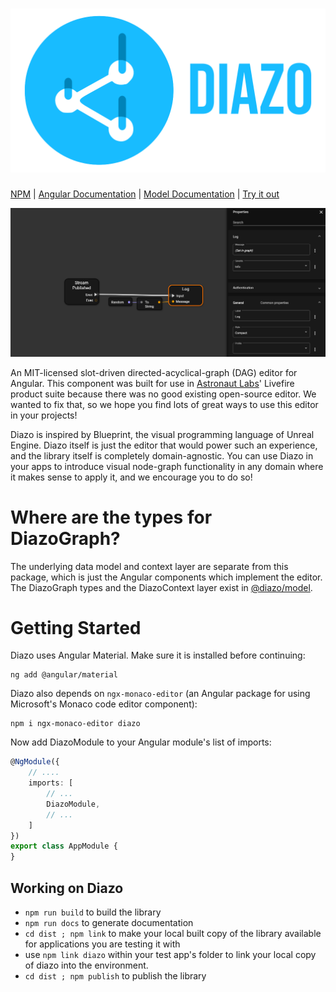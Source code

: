 # ![diazo](logo.svg)

[NPM](https://npmjs.com/package/diazo)
| [Angular Documentation](https://astronautlabs.github.io/diazo/) 
| [Model Documentation](https://astronautlabs.github.io/diazo-model)
| [Try it out](https://astronautlabs.github.io/diazo-example/)

![screenshot](/screenshot.png)

An MIT-licensed slot-driven directed-acyclical-graph (DAG) editor for Angular. 
This component was built for use in [Astronaut Labs](https://astronautlabs.com)' 
Livefire product suite because there was no good existing open-source editor. 
We wanted to fix that, so we hope you find lots of great ways to use this 
editor in your projects!

Diazo is inspired by Blueprint, the visual programming language of 
Unreal Engine. Diazo itself is just the editor that would power such
an experience, and the library itself is completely domain-agnostic. 
You can use Diazo in your apps to introduce visual node-graph functionality 
in any domain where it makes sense to apply it, and we encourage you to do so!

# Where are the types for DiazoGraph?

The underlying data model and context layer are separate from this package, 
which is just the Angular components which implement the editor. The DiazoGraph
types and the DiazoContext layer exist in 
[@diazo/model](https://github.com/astronautlabs/diazo-model).

# Getting Started

Diazo uses Angular Material. Make sure it is installed before continuing:

```
ng add @angular/material
```

Diazo also depends on `ngx-monaco-editor` (an Angular package for using 
Microsoft's Monaco code editor component):

```
npm i ngx-monaco-editor diazo
```

Now add DiazoModule to your Angular module's list of imports:

```typescript
@NgModule({
    // ....
    imports: [
        // ...
        DiazoModule,
        // ...
    ]
})
export class AppModule {
}
```

## Working on Diazo

- `npm run build` to build the library
- `npm run docs` to generate documentation
- `cd dist ; npm link` to make your local built copy of the library available
  for applications you are testing it with
- use `npm link diazo` within your test app's folder to link 
  your local copy of diazo into the environment.
- `cd dist ; npm publish` to publish the library